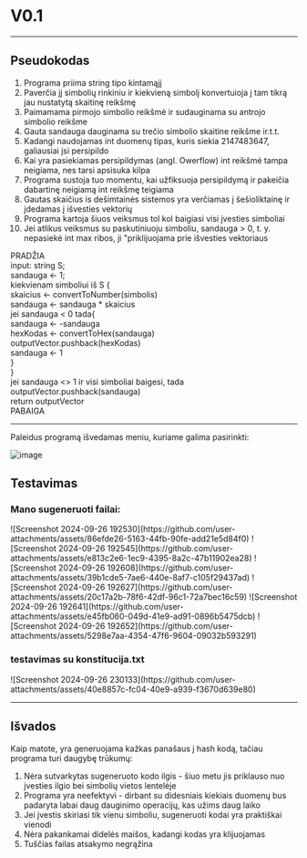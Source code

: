 <h1><b>V0.1</b></h1>

***
<h2>Pseudokodas</h2>

1. Programa priima string tipo kintamąjį
2. Paverčia jį simbolių rinkiniu ir kiekvieną simbolį konvertuioja į tam tikrą jau nustatytą skaitinę reikšmę
3. Paimamama pirmojo simbolio reikšmė ir sudauginama su antrojo simbolio reikšme
4. Gauta sandauga dauginama su trečio simbolio skaitine reikšme ir.t.t.
5. Kadangi naudojamas int duomenų tipas, kuris siekia 2147483647, galiausiai jsi persipildo
6. Kai yra pasiekiamas persipildymas (angl. Owerflow) int reikšmė tampa neigiama, nes tarsi apsisuka kilpa
7. Programa sustoja tuo momentu, kai užfiksuoja persipildymą ir pakeičia dabartinę neigiamą int reikšmę teigiama
8. Gautas skaičius is dešimtainės sistemos yra verčiamas į šešioliktainę ir įdedamas į išvesties vektorių
9. Programa kartoja šiuos veiksmus tol kol baigiasi visi įvesties simboliai
10. Jei atlikus veiksmus su paskutiniuoju simboliu, sandauga > 0, t. y. nepasiekė int max ribos, ji "priklijuojama prie išvesties vektoriaus

PRADŽIA  
input: string S;  
sandauga <- 1;  
kiekvienam simboliui iš S {  
    skaicius <- convertToNumber(simbolis)  
    sandauga <- sandauga * skaicius  
    jei sandauga < 0 tada{  
      sandauga <- -sandauga  
      hexKodas <- convertToHex(sandauga)  
      outputVector.pushback(hexKodas)  
      sandauga <- 1  
      }  
}  
jei sandauga <> 1 ir visi simboliai baigesi, tada  
outputVector.pushback(sandauga)  
return outputVector  
PABAIGA  

***
Paleidus programą išvedamas meniu, kuriame galima pasirinkti:

![image](https://github.com/user-attachments/assets/4f6a76f9-3e67-4067-b9a2-f058b800df52)

<h2><b>Testavimas</b></h2>

<h3>Mano sugeneruoti failai: </h3>
![Screenshot 2024-09-26 192530](https://github.com/user-attachments/assets/86efde26-5163-44fb-90fe-add21e5d84f0)
![Screenshot 2024-09-26 192545](https://github.com/user-attachments/assets/e813c2e6-1ec9-4395-8a2c-47b11902ea28)
![Screenshot 2024-09-26 192608](https://github.com/user-attachments/assets/39b1cde5-7ae6-440e-8af7-c105f29437ad)
![Screenshot 2024-09-26 192627](https://github.com/user-attachments/assets/20c17a2b-78f6-42df-96c1-72a7bec16c59)
![Screenshot 2024-09-26 192641](https://github.com/user-attachments/assets/e45fb060-049d-41e9-ad91-0896b5475dcb)
![Screenshot 2024-09-26 192652](https://github.com/user-attachments/assets/5298e7aa-4354-47f6-9604-09032b593291)

<h3> testavimas su konstitucija.txt </h3>
![Screenshot 2024-09-26 230133](https://github.com/user-attachments/assets/40e8857c-fc04-40e9-a939-f3670d639e80)

***
<h2>Išvados</h2>
Kaip matote, yra generuojama kažkas panašaus į hash kodą, tačiau programa turi daugybę trūkumų:

1. Nėra sutvarkytas sugeneruoto kodo ilgis - šiuo metu jis priklauso nuo įvesties ilgio bei simbolių vietos lentelėje
2. Programa yra neefektyvi - dirbant su didesniais kiekiais duomenų bus padaryta labai daug dauginimo operacijų, kas užims daug laiko
3. Jei įvestis skiriasi tik vienu simboliu, sugeneruoti kodai yra praktiškai vienodi
4. Nėra pakankamai didelės maišos, kadangi kodas yra klijuojamas
5. Tuščias failas atsakymo negrąžina
